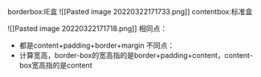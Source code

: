 borderbox:IE盒
![[Pasted image 20220322171733.png]]
contentbox:标准盒

![[Pasted image 20220322171718.png]]
相同点：
* 都是content+padding+border+margin
不同点：
* 计算宽高，border-box的宽高指的是border+padding+content，content-box宽高指的是content

